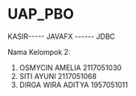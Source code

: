 # UAP_PBO
KASIR----- JAVAFX ------ JDBC

Nama Kelompok 2:
1. OSMYCIN AMELIA        2117051030
2. SITI AYUNI            2117051068
3. DIRGA WIRA ADITYA     1957051011
